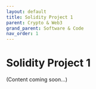 ```yaml
---
layout: default
title: Solidity Project 1
parent: Crypto & Web3
grand_parent: Software & Code
nav_order: 1
---
```


# Solidity Project 1

(Content coming soon...)

